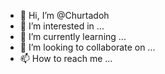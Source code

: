 - 👋 Hi, I’m @Churtadoh
- 👀 I’m interested in ...
- 🌱 I’m currently learning ...
- 💞️ I’m looking to collaborate on ...
- 📫 How to reach me ...

<!---
Churtadoh/Churtadoh is a ✨ special ✨ repository because its `README.md` (this file) appears on your GitHub profile.
You can click the Preview link to take a look at your changes.
--->
